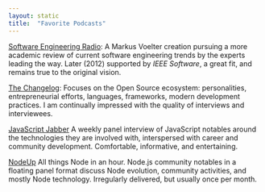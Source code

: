 ```yaml
---
layout: static
title:  "Favorite Podcasts"
---
```



[Software Engineering Radio](http://www.se-radio.net): A Markus Voelter creation pursuing a more academic review of current software engineering trends by the experts leading the way. Later (2012) supported by _IEEE Software_, a great fit, and remains true to the original vision. 

[The Changelog](https://changelog.com): Focuses on the Open Source ecosystem: personalities, entrepreneurial efforts, languages, frameworks, modern development practices. I am continually impressed with the quality of interviews and interviewees. 

[JavaScript Jabber](https://devchat.tv/js-jabber) A weekly panel interview of JavaScript notables around the technologies they are involved with, interspersed with career and community development. Comfortable, informative, and entertaining.

[NodeUp](http://nodeup.com/) All things Node in an hour. Node.js community notables in a floating panel format discuss Node evolution, community activities, and mostly Node technology. Irregularly delivered, but usually once per month.

